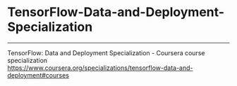 # TensorFlow-Data-and-Deployment-Specialization
*************************************************************





TensorFlow: Data and Deployment Specialization - Coursera course specialization   
https://www.coursera.org/specializations/tensorflow-data-and-deployment#courses


